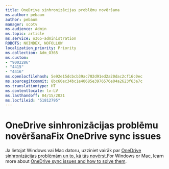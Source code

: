 ```yaml
---
title: OneDrive sinhronizācijas problēmu novēršana
ms.author: pebaum
author: pebaum
manager: scotv
ms.audience: Admin
ms.topic: article
ms.service: o365-administration
ROBOTS: NOINDEX, NOFOLLOW
localization_priority: Priority
ms.collection: Adm_O365
ms.custom:
- "9002286"
- "4415"
- "4416"
ms.openlocfilehash: 5e92e15dcbcb39ac702d91ed2a20dac2cf16c0ec
ms.sourcegitcommit: 8bc60ec34bc1e40685e3976576e04a2623f63a7c
ms.translationtype: HT
ms.contentlocale: lv-LV
ms.lasthandoff: 04/15/2021
ms.locfileid: "51812795"
---
```

# <a name="fix-onedrive-sync-issues"></a><span data-ttu-id="f9bae-102">OneDrive sinhronizācijas problēmu novēršana</span><span class="sxs-lookup"><span data-stu-id="f9bae-102">Fix OneDrive sync issues</span></span>

<span data-ttu-id="f9bae-103">Ja lietojat Windows vai Mac datoru, uzziniet vairāk par [OneDrive sinhronizācijas problēmām un to, kā tās novērst](https://support.office.com/article/fix-onedrive-sync-problems-0899b115-05f7-45ec-95b2-e4cc8c4670b2).</span><span class="sxs-lookup"><span data-stu-id="f9bae-103">For Windows or Mac, learn more about [OneDrive sync issues and how to solve them](https://support.office.com/article/fix-onedrive-sync-problems-0899b115-05f7-45ec-95b2-e4cc8c4670b2).</span></span>
